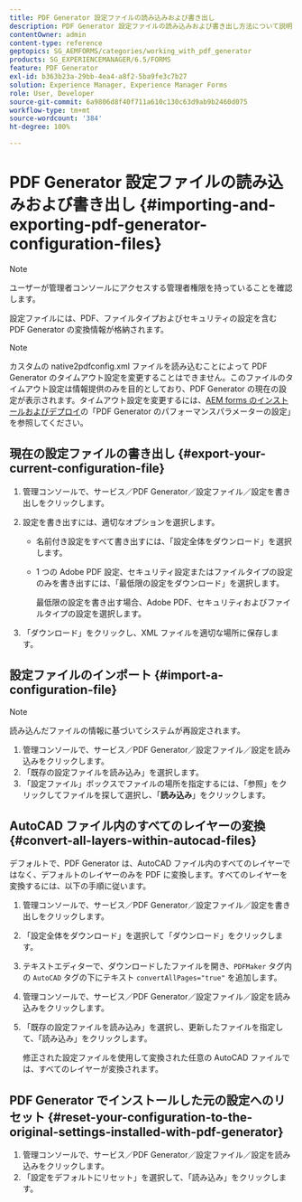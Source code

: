 ```yaml
---
title: PDF Generator 設定ファイルの読み込みおよび書き出し
description: PDF Generator 設定ファイルの読み込みおよび書き出し方法について説明します。
contentOwner: admin
content-type: reference
geptopics: SG_AEMFORMS/categories/working_with_pdf_generator
products: SG_EXPERIENCEMANAGER/6.5/FORMS
feature: PDF Generator
exl-id: b363b23a-29bb-4ea4-a8f2-5ba9fe3c7b27
solution: Experience Manager, Experience Manager Forms
role: User, Developer
source-git-commit: 6a9806d8f40f711a610c130c63d9ab9b2460d075
workflow-type: tm+mt
source-wordcount: '384'
ht-degree: 100%

---
```


# PDF Generator 設定ファイルの読み込みおよび書き出し {#importing-and-exporting-pdf-generator-configuration-files}

>[!NOTE]
> 
> ユーザーが管理者コンソールにアクセスする管理者権限を持っていることを確認します。

設定ファイルには、PDF、ファイルタイプおよびセキュリティの設定を含む PDF Generator の変換情報が格納されます。

>[!NOTE]
>
>カスタムの native2pdfconfig.xml ファイルを読み込むことによって PDF Generator のタイムアウト設定を変更することはできません。このファイルのタイムアウト設定は情報提供のみを目的としており、PDF Generator の現在の設定が表示されます。タイムアウト設定を変更するには、[AEM forms のインストールおよびデプロイ](https://www.adobe.com/go/learn_aemforms_installJBoss_63_jp)の「PDF Generator のパフォーマンスパラメーターの設定」を参照してください。

## 現在の設定ファイルの書き出し {#export-your-current-configuration-file}

1. 管理コンソールで、サービス／PDF Generator／設定ファイル／設定を書き出しをクリックします。
1. 設定を書き出すには、適切なオプションを選択します。

   * 名前付き設定をすべて書き出すには、「設定全体をダウンロード」を選択します。
   * 1 つの Adobe PDF 設定、セキュリティ設定またはファイルタイプの設定のみを書き出すには、「最低限の設定をダウンロード」を選択します。

     最低限の設定を書き出す場合、Adobe PDF、セキュリティおよびファイルタイプの設定を選択します。

1. 「ダウンロード」をクリックし、XML ファイルを適切な場所に保存します。

## 設定ファイルのインポート {#import-a-configuration-file}

>[!NOTE]
>
>読み込んだファイルの情報に基づいてシステムが再設定されます。

1. 管理コンソールで、サービス／PDF Generator／設定ファイル／設定を読み込みをクリックします。
1. 「既存の設定ファイルを読み込み」を選択します。
1. 「設定ファイル」ボックスでファイルの場所を指定するには、「参照」をクリックしてファイルを探して選択し、「**読み込み**」をクリックします。

## AutoCAD ファイル内のすべてのレイヤーの変換 {#convert-all-layers-within-autocad-files}

デフォルトで、PDF Generator は、AutoCAD ファイル内のすべてのレイヤーではなく、デフォルトのレイヤーのみを PDF に変換します。すべてのレイヤーを変換するには、以下の手順に従います。

1. 管理コンソールで、サービス／PDF Generator／設定ファイル／設定を書き出しをクリックします。
1. 「設定全体をダウンロード」を選択して「ダウンロード」をクリックします。
1. テキストエディターで、ダウンロードしたファイルを開き、`PDFMaker` タグ内の `AutoCAD` タグの下にテキスト `convertAllPages="true"` を追加します。
1. 管理コンソールで、サービス／PDF Generator／設定ファイル／設定を読み込みをクリックします。
1. 「既存の設定ファイルを読み込み」を選択し、更新したファイルを指定して、「読み込み」をクリックします。

   修正された設定ファイルを使用して変換された任意の AutoCAD ファイルでは、すべてのレイヤーが変換されます。

## PDF Generator でインストールした元の設定へのリセット {#reset-your-configuration-to-the-original-settings-installed-with-pdf-generator}

1. 管理コンソールで、サービス／PDF Generator／設定ファイル／設定を読み込みをクリックします。
1. 「設定をデフォルトにリセット」を選択して、「読み込み」をクリックします。
